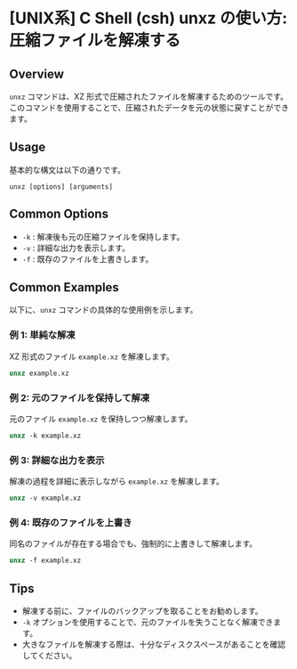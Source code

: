 # [UNIX系] C Shell (csh) unxz の使い方: 圧縮ファイルを解凍する

## Overview
`unxz` コマンドは、XZ 形式で圧縮されたファイルを解凍するためのツールです。このコマンドを使用することで、圧縮されたデータを元の状態に戻すことができます。

## Usage
基本的な構文は以下の通りです。

```
unxz [options] [arguments]
```

## Common Options
- `-k` : 解凍後も元の圧縮ファイルを保持します。
- `-v` : 詳細な出力を表示します。
- `-f` : 既存のファイルを上書きします。

## Common Examples
以下に、`unxz` コマンドの具体的な使用例を示します。

### 例 1: 単純な解凍
XZ 形式のファイル `example.xz` を解凍します。
```csh
unxz example.xz
```

### 例 2: 元のファイルを保持して解凍
元のファイル `example.xz` を保持しつつ解凍します。
```csh
unxz -k example.xz
```

### 例 3: 詳細な出力を表示
解凍の過程を詳細に表示しながら `example.xz` を解凍します。
```csh
unxz -v example.xz
```

### 例 4: 既存のファイルを上書き
同名のファイルが存在する場合でも、強制的に上書きして解凍します。
```csh
unxz -f example.xz
```

## Tips
- 解凍する前に、ファイルのバックアップを取ることをお勧めします。
- `-k` オプションを使用することで、元のファイルを失うことなく解凍できます。
- 大きなファイルを解凍する際は、十分なディスクスペースがあることを確認してください。
